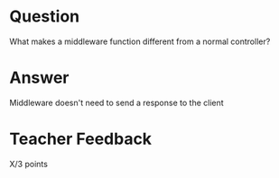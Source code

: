 # Question

What makes a middleware function different from a normal controller?

# Answer
Middleware doesn't need to send a response to the client 
# Teacher Feedback

X/3 points